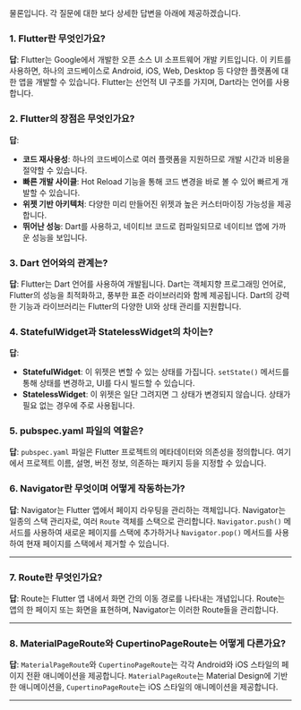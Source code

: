 물론입니다. 각 질문에 대한 보다 상세한 답변을 아래에 제공하겠습니다.

### 1. Flutter란 무엇인가요?
**답**: Flutter는 Google에서 개발한 오픈 소스 UI 소프트웨어 개발 키트입니다. 이 키트를 사용하면, 하나의 코드베이스로 Android, iOS, Web, Desktop 등 다양한 플랫폼에 대한 앱을 개발할 수 있습니다. Flutter는 선언적 UI 구조를 가지며, Dart라는 언어를 사용합니다.

### 2. Flutter의 장점은 무엇인가요?
**답**: 
- **코드 재사용성**: 하나의 코드베이스로 여러 플랫폼을 지원하므로 개발 시간과 비용을 절약할 수 있습니다.
- **빠른 개발 사이클**: Hot Reload 기능을 통해 코드 변경을 바로 볼 수 있어 빠르게 개발할 수 있습니다.
- **위젯 기반 아키텍처**: 다양한 미리 만들어진 위젯과 높은 커스터마이징 가능성을 제공합니다.
- **뛰어난 성능**: Dart를 사용하고, 네이티브 코드로 컴파일되므로 네이티브 앱에 가까운 성능을 보입니다.

### 3. Dart 언어와의 관계는?
**답**: Flutter는 Dart 언어를 사용하여 개발됩니다. Dart는 객체지향 프로그래밍 언어로, Flutter의 성능을 최적화하고, 풍부한 표준 라이브러리와 함께 제공됩니다. Dart의 강력한 기능과 라이브러리는 Flutter의 다양한 UI와 상태 관리를 지원합니다.

### 4. StatefulWidget과 StatelessWidget의 차이는?
**답**: 
- **StatefulWidget**: 이 위젯은 변할 수 있는 상태를 가집니다. `setState()` 메서드를 통해 상태를 변경하고, UI를 다시 빌드할 수 있습니다.
- **StatelessWidget**: 이 위젯은 일단 그려지면 그 상태가 변경되지 않습니다. 상태가 필요 없는 경우에 주로 사용됩니다.

### 5. pubspec.yaml 파일의 역할은?
**답**: `pubspec.yaml` 파일은 Flutter 프로젝트의 메타데이터와 의존성을 정의합니다. 여기에서 프로젝트 이름, 설명, 버전 정보, 의존하는 패키지 등을 지정할 수 있습니다.

### 6. Navigator란 무엇이며 어떻게 작동하는가?

**답**: Navigator는 Flutter 앱에서 페이지 라우팅을 관리하는 객체입니다. Navigator는 일종의 스택 관리자로, 여러 `Route` 객체를 스택으로 관리합니다. `Navigator.push()` 메서드를 사용하여 새로운 페이지를 스택에 추가하거나 `Navigator.pop()` 메서드를 사용하여 현재 페이지를 스택에서 제거할 수 있습니다.

---

### 7. Route란 무엇인가요?

**답**: Route는 Flutter 앱 내에서 화면 간의 이동 경로를 나타내는 개념입니다. Route는 앱의 한 페이지 또는 화면을 표현하며, Navigator는 이러한 Route들을 관리합니다. 

---

### 8. MaterialPageRoute와 CupertinoPageRoute는 어떻게 다른가요?

**답**: `MaterialPageRoute`와 `CupertinoPageRoute`는 각각 Android와 iOS 스타일의 페이지 전환 애니메이션을 제공합니다. `MaterialPageRoute`는 Material Design에 기반한 애니메이션을, `CupertinoPageRoute`는 iOS 스타일의 애니메이션을 제공합니다.

---

